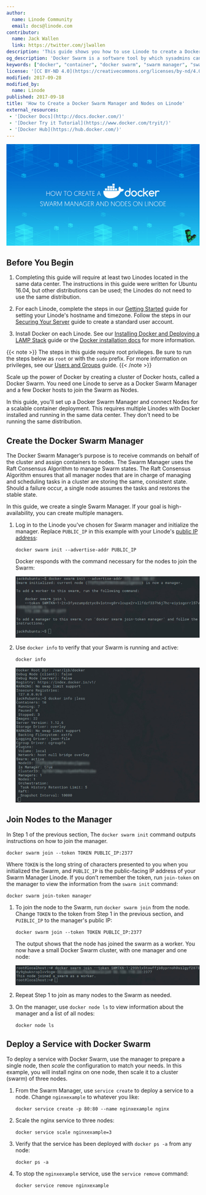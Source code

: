 ```yaml
---
author:
  name: Linode Community
  email: docs@linode.com
contributor:
  name: Jack Wallen
  link: https://twitter.com/jlwallen
description: 'This guide shows you how to use Linode to create a Docker Swarm Manager and deploy a service to several Nodes.'
og_description: 'Docker Swarm is a software tool by which sysadmins can create and manage a cluster of Docker nodes in a singular, virtualized system. This guide shows how to create and run a Docker Swarm - and thereby manage a Docker cluster - on Linode.'
keywords: ["docker", "container", "docker swarm", "swarm manager", "swarm nodes"]
license: '[CC BY-ND 4.0](https://creativecommons.org/licenses/by-nd/4.0)'
modified: 2017-09-28
modified_by:
  name: Linode
published: 2017-09-18
title: 'How to Create a Docker Swarm Manager and Nodes on Linode'
external_resources:
 - '[Docker Docs](http://docs.docker.com/)'
 - '[Docker Try it Tutorial](https://www.docker.com/tryit/)'
 - '[Docker Hub](https://hub.docker.com/)'
---
```


![How to Create a Docker Swarm Manager and Nodes on Linode](/docs/assets/docker/create-a-docker-swarm-manager.jpg "How to Create a Docker Swarm Manager and Nodes on Linode")

## Before You Begin

1.  Completing this guide will require at least two Linodes located in the same data center. The instructions in this guide were written for Ubuntu 16.04, but other distributions can be used; the Linodes do not need to use the same distribution.

2.  For each Linode, complete the steps in our [Getting Started](/docs/getting-started) guide for setting your Linode's hostname and timezone. Follow the steps in our [Securing Your Server](/docs/security/securing-your-server) guide to create a standard user account.

3. Install Docker on each Linode. See our [Installing Docker and Deploying a LAMP Stack](/docs/applications/containers/how-to-install-docker-and-deploy-a-lamp-stack/) guide or the [Docker installation docs](https://docs.docker.com/engine/installation/) for more information.

{{< note >}}
The steps in this guide require root privileges. Be sure to run the steps below as `root` or with the `sudo` prefix. For more information on privileges, see our [Users and Groups](/docs/tools-reference/linux-users-and-groups) guide.
{{< /note >}}

Scale up the power of Docker by creating a cluster of Docker hosts, called a Docker Swarm. You need one Linode to serve as a Docker Swarm Manager and a few Docker hosts to join the Swarm as Nodes.

In this guide, you'll set up a Docker Swarm Manager and connect Nodes for a scalable container deployment. This requires multiple Linodes with Docker installed and running in the same data center. They don't need to be running the same distribution.

## Create the Docker Swarm Manager

The Docker Swarm Manager’s purpose is to receive commands on behalf of the cluster and assign containers to nodes. The Swarm Manager uses the Raft Consensus Algorithm to manage Swarm states. The Raft Consensus Algorithm ensures that all manager nodes that are in charge of managing and scheduling tasks in a cluster are storing the same, consistent state. Should a failure occur, a single node assumes the tasks and restores the stable state.

In this guide, we create a single Swarm Manager. If your goal is high-availability, you can create multiple managers.

1.  Log in to the Linode you've chosen for Swarm manager and initialize the manager. Replace `PUBLIC_IP` in this example with your Linode's [public IP address](/docs/networking/linux-static-ip-configuration):

        docker swarm init --advertise-addr PUBLIC_IP

    Docker responds with the command necessary for the nodes to join the Swarm:

    ![Command to join Docker Swarm](/docs/assets/docker/dockerswarm-join.jpg "Command to join Docker Swarm")

2.  Use `docker info` to verify that your Swarm is running and active:

        docker info

    ![Swarm is running and active](/docs/assets/docker/dockerswarm-active.jpg "Swarm is running and active")


## Join Nodes to the Manager

In Step 1 of the previous section, The `docker swarm init` command outputs instructions on how to join the manager.

    docker swarm join --token TOKEN PUBLIC_IP:2377

Where `TOKEN` is the long string of characters presented to you when you initialized the Swarm, and `PUBLIC_IP` is the public-facing IP address of your Swarm Manager Linode. If you don’t remember the token, run `join-token` on the manager to view the information from the `swarm init` command:

    docker swarm join-token manager

1.  To join the node to the Swarm, run `docker swarm join` from the node. Change `TOKEN` to the token from Step 1 in the previous section, and `PUIBLIC_IP` to the manager's public IP:

        docker swarm join --token TOKEN PUBLIC_IP:2377

    The output shows that the node has joined the swarm as a worker. You now have a small Docker Swarm cluster, with one manager and one node:

    ![Node has joined the swarm as a worker](/docs/assets/docker/swarm-joined-as-worker.jpg "Node has joined the swarm as a worker")

2.  Repeat Step 1 to join as many nodes to the Swarm as needed.

3.  On the manager, use `docker node ls` to view information about the manager and a list of all nodes:

        docker node ls

## Deploy a Service with Docker Swarm

To deploy a service with Docker Swarm, use the manager to prepare a single node, then *scale* the configuration to match your needs. In this example, you will install nginx on one node, then scale it to a cluster (swarm) of three nodes.

1.  From the Swarm Manager, use `service create` to deploy a service to a node. Change `nginxexample` to whatever you like:

        docker service create -p 80:80 --name nginxexample nginx

2.  Scale the nginx service to three nodes:

        docker service scale nginxexample=3

3.  Verify that the service has been deployed with `docker ps -a` from any node:

        docker ps -a

4.  To stop the `nginxexample` service, use the `service remove` command:

        docker service remove nginxexample
